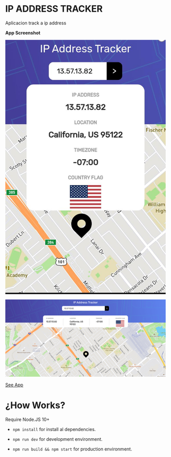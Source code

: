 # IP ADDRESS TRACKER

Aplicacion track a ip address

**App Screenshot**

![App Mobile Version](./readme-statics/ipAddressTrackerMobile.jpg)




![App Desktop Version](./readme-statics/ipAddressTracker.PNG)


[See App](https://mlb-stats-app.marcos-coca.vercel.app)

# ¿How Works?

Require Node.JS 10+

- `npm install` for install al dependencies.

- `npm run dev` for development environment.

- `npm run build && npm start` for production environment.
